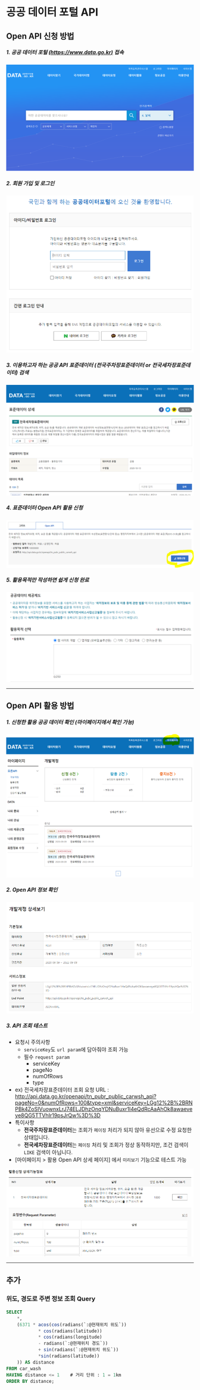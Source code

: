 # 공공 데이터 포털 API

## Open API 신청 방법
##### 1. 공공 데이터 포털 [(https://www.data.go.kr)](https://www.data.go.kr/) 접속
![image1](./image1.png)
##### 2. 회원 가입 및 로그인
![image2](./image2.png)
##### 3. 이용하고자 하는 공공 API 표준데이터 **(전국주차장표준데이터 or 전국세차장표준데이터)** 검색
![image3](./image3.png)
##### 4. 표준데이터 Open API 활용 신청
![image4](./image4.png)
##### 5. 활용목적만 작성하면 쉽게 신청 완료
![image5](./image5.png)

---

## Open API 활용 방법
##### 1. 신청한 활용 공공 데이터 확인 (마이페이지에서 확인 가능)
![image6](./image6.png)
##### 2. Open API 정보 확인
![image7](./image7.png)
##### 3. API 조회 테스트
* 요청시 주의사항
    * `serviceKey`도 `url param`에 담아줘야 조회 가능
    * 필수 `request param`
        * serviceKey
        * pageNo
        * numOfRows
        * type
* ex) 전국세차장표준데이터 조회 요청 URL : http://api.data.go.kr/openapi/tn_pubr_public_carwsh_api?pageNo=0&numOfRows=100&type=xml&serviceKey=LGg12%2B%2BRNPBk4ZoSIVuownxLrJ74ELJDhzOnqYDNuBuxr1I4eQdRcAaAhOk8awaeveye8QG5TTVhIr19psJrQw%3D%3D
* 특이사항
    * **전국주차장표준데이터**는 조회가 `페이징` 처리가 되지 않아 유선으로 수정 요청한 상태입니다.
    * **전국세차장표준데이터**는 `페이징` 처리 및 조회가 정상 동작하지만, 조건 검색이 `LIKE` 검색이 아닙니다.
* [마이페이지 > 활용 Open API 상세 페이지] 에서 `미리보기` 기능으로 테스트 가능

![image8](./image8.png)

---

## 추가
### 위도, 경도로 주변 정보 조회 Query
```sql
SELECT
    *,
    (6371 * acos(cos(radians(`:@현재위치 위도`))
            * cos(radians(latitude))
            * cos(radians(longitude)
            - radians(`:@현재위치 경도`))
            + sin(radians(`:@현재위치 위도`))
            *sin(radians(latitude))
    )) AS distance
FROM car_wash
HAVING distance <= 1    # 거리 단위 : 1 = 1km
ORDER BY distance;
```
